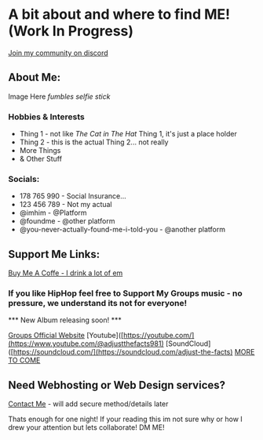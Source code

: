 # A bit about and where to find ME! (Work In Progress)

[Join my community on discord](https://discord.gg/hWEGFgMPmc)


## About Me:
Image Here *fumbles selfie stick*

### Hobbies & Interests
- Thing 1 - not like _The Cat in The Hat_ Thing 1, it's just a place holder
- Thing 2 - this is the actual Thing 2... not really
- More Things
- & Other Stuff

### Socials:
- 178 765 990 - Social Insurance...
- 123 456 789 - Not my actual 
- @imhim - @Platform
- @foundme - @other platform
- @you-never-actually-found-me-i-told-you - @another platform


## Support Me Links:
[Buy Me A Coffe - I drink a lot of em](https://buymeacoffee.com/meandmyboi4)

### If you like HipHop feel free to Support My Groups music - no pressure, we understand its not for everyone!
*** New Album releasing soon! ***

[Groups Official Website](https://adjustthefacts.ca)
[Youtube]([https://youtube.com/](https://www.youtube.com/@adjustthefacts981)
[SoundCloud]([https://soundcloud.com/](https://soundcloud.com/adjust-the-facts)
[MORE TO COME](https://github.com/Atomic0utlaw/Atomic0utlaw/edit/main/README.md)

## Need Webhosting or Web Design services?
[Contact Me](mailto:#) - will add secure method/details later

Thats enough for one night! If your reading this im not sure why or how I drew your attention but lets collaborate!
DM ME!
